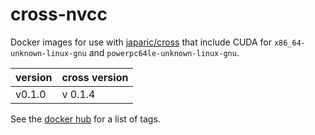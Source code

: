 # cross-nvcc

Docker images for use with [japaric/cross](https://github.com/japaric/cross) that include CUDA for `x86_64-unknown-linux-gnu` and `powerpc64le-unknown-linux-gnu`.

| version | cross version |
| -- | -- |
| v0.1.0 | v 0.1.4 |

See the [docker hub](https://hub.docker.com/r/cwpearson/cross-nvcc/) for a list of tags.